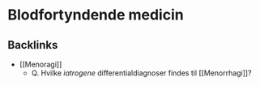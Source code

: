 # Blodfortyndende medicin
## Backlinks
* [[Menoragi]]
	* Q. Hvilke *iatrogene* differentialdiagnoser findes til [[Menorrhagi]]?

<!-- #anki/tag/med/gp #anki/deck/Medicine #anki/tag/med/Pharmacology -->

<!-- {BearID:92A58841-6168-427F-9296-35B96ED05C29-97624-0000B07781C7C7EB} -->
